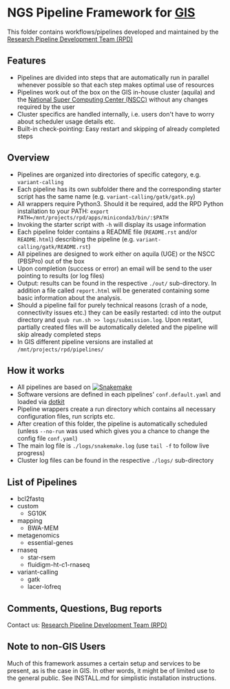 # NGS Pipeline Framework for [GIS](https://www.a-star.edu.sg/gis/)


This folder contains workflows/pipelines developed and maintained by
the
[Research Pipeline Development Team (RPD)](https://www.a-star.edu.sg/gis/our-science/technology-platforms/scientific-and-research-computing-platform.aspx)


## Features

- Pipelines are divided into steps that are automatically run in parallel
  whenever possible so that each step makes optimal use of resources
- Pipelines work out of the box on the GIS in-house cluster (aquila)
  and the
  [National Super Computing Center (NSCC)](http://help.nscc.sg/)
  without any changes required by the user
- Cluster specifics are handled internally, i.e. users don't have to
  worry about scheduler usage details etc.
- Built-in check-pointing: Easy restart and skipping of already
  completed steps

## Overview

- Pipelines are organized into directories of specific category,
  e.g. `variant-calling`
- Each pipeline has its own subfolder there and the corresponding starter
  script has the same name
  (e.g. `variant-calling/gatk/gatk.py`)
- All wrappers require Python3. Should it be required, add the RPD Python
  installation to your PATH: `export
  PATH=/mnt/projects/rpd/apps/miniconda3/bin/:$PATH`
- Invoking the starter script with `-h` will display its usage
  information
- Each pipeline folder contains a README file (`README.rst` and/or
  `README.html`) describing the pipeline
  (e.g. `variant-calling/gatk/README.rst`)
- All pipelines are designed to work either on aquila (UGE) or
  the NSCC (PBSPro) out of the box
- Upon completion (success or error) an email will be send to the user
  pointing to results (or log files)
- Output: results can be found in the respective `./out/`
  sub-directory.  In addition a file called `report.html` will be
  generated containing some basic information about the analysis.
- Should a pipeline fail for purely technical reasons (crash of a
  node, connectivity issues etc.) they can be easily restarted: cd
  into the output directory and `qsub run.sh >>
  logs/submission.log`. Upon restart, partially created files will be
  automatically deleted and the pipeline will skip already completed
  steps
- In GIS different pipeline versions are installed at ``/mnt/projects/rpd/pipelines/``
  
## How it works

- All pipelines are based on [![Snakemake](https://img.shields.io/badge/snakemake-≥3.5.2-brightgreen.svg?style=flat-square)](http://snakemake.bitbucket.org)
- Software versions are defined in each pipelines' `conf.default.yaml`
  and loaded via [dotkit](https://computing.llnl.gov/?set=jobs&page=dotkit)
- Pipeline wrappers create a run directory which contains all
  necessary configuration files, run scripts etc.
- After creation of this folder, the pipeline is automatically
  scheduled (unless `--no-run` was used which gives you a chance to change the config file `conf.yaml`)
- The main log file is `./logs/snakemake.log` (use `tail -f` to follow live progress)
- Cluster log files can be found in the respective `./logs/` sub-directory


## List of Pipelines


- bcl2fastq
- custom
  - SG10K
- mapping
  - BWA-MEM
- metagenomics
  - essential-genes
- rnaseq
  - star-rsem
  - fluidigm-ht-c1-rnaseq
- variant-calling
  - gatk
  - lacer-lofreq

## Comments, Questions, Bug reports

Contact us: [Research Pipeline Development Team (RPD)](mailto:rpd@gis.a-star.edu.sg)


## Note to non-GIS Users

Much of this framework assumes a certain setup and services to be
present, as is the case in GIS. In other words, it might be of limited
use to the general public. See INSTALL.md for simplistic installation
instructions.
